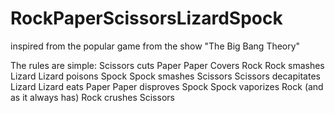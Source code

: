 # RockPaperScissorsLizardSpock
inspired from the popular game from the show "The Big Bang Theory"


The rules are simple: 
Scissors cuts Paper
Paper Covers Rock
Rock smashes Lizard
Lizard poisons Spock
Spock smashes Scissors
Scissors decapitates Lizard
Lizard eats Paper
Paper disproves Spock
Spock vaporizes Rock
(and as it always has)
Rock crushes Scissors
